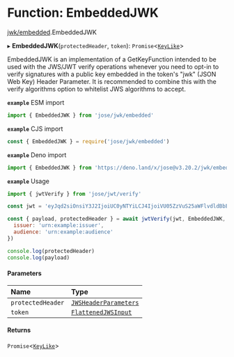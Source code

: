 # Function: EmbeddedJWK

[jwk/embedded](../modules/jwk_embedded.md).EmbeddedJWK

▸ **EmbeddedJWK**(`protectedHeader`, `token`): `Promise`<[`KeyLike`](../types/types.KeyLike.md)\>

EmbeddedJWK is an implementation of a GetKeyFunction intended to be used with the
JWS/JWT verify operations whenever you need to opt-in to verify signatures with
a public key embedded in the token's "jwk" (JSON Web Key) Header Parameter.
It is recommended to combine this with the verify algorithms option to whitelist
JWS algorithms to accept.

**`example`** ESM import
```js
import { EmbeddedJWK } from 'jose/jwk/embedded'
```

**`example`** CJS import
```js
const { EmbeddedJWK } = require('jose/jwk/embedded')
```

**`example`** Deno import
```js
import { EmbeddedJWK } from 'https://deno.land/x/jose@v3.20.2/jwk/embedded.ts'
```

**`example`** Usage
```js
import { jwtVerify } from 'jose/jwt/verify'

const jwt = 'eyJqd2siOnsiY3J2IjoiUC0yNTYiLCJ4IjoiVU05ZzVuS25aWFlvdldBbE03NmNMejl2VG96UmpfX0NIVV9kT2wtZ09vRSIsInkiOiJkczhhZVF3MWwyY0RDQTdiQ2tPTnZ3REtwWEFidFhqdnFDbGVZSDhXc19VIiwia3R5IjoiRUMifSwiYWxnIjoiRVMyNTYifQ.eyJpc3MiOiJ1cm46ZXhhbXBsZTppc3N1ZXIiLCJhdWQiOiJ1cm46ZXhhbXBsZTphdWRpZW5jZSIsImlhdCI6MTYwNDU4MDc5NH0.60boak3_dErnW47ZPty1C0nrjeVq86EN_eK0GOq6K8w2OA0thKoBxFK4j-NuU9yZ_A9UKGxPT_G87DladBaV9g'

const { payload, protectedHeader } = await jwtVerify(jwt, EmbeddedJWK, {
  issuer: 'urn:example:issuer',
  audience: 'urn:example:audience'
})

console.log(protectedHeader)
console.log(payload)
```

#### Parameters

| Name | Type |
| :------ | :------ |
| `protectedHeader` | [`JWSHeaderParameters`](../interfaces/types.JWSHeaderParameters.md) |
| `token` | [`FlattenedJWSInput`](../interfaces/types.FlattenedJWSInput.md) |

#### Returns

`Promise`<[`KeyLike`](../types/types.KeyLike.md)\>
